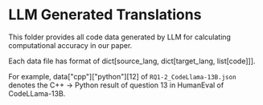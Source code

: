 # LLM Generated Translations
This folder provides all code data generated by LLM for calculating computational accuracy in our paper.

Each data file has format of dict\[source_lang, dict\[target_lang, list\[code\]\]\].

For example, data\["cpp"\]\["python"\]\[12\] of `RQ1-2_CodeLlama-13B.json` denotes the C++ &rarr; Python result of question 13 in HumanEval of CodeLLama-13B.
